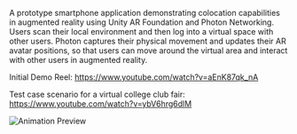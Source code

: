 A prototype smartphone application demonstrating colocation capabilities in augmented reality using Unity AR Foundation and Photon Networking. Users scan their local environment and then log into a virtual space with other users. Photon captures their physical movement and updates their AR avatar positions, so that users can move around the virtual area and interact with other users in augmented reality.

Initial Demo Reel: https://www.youtube.com/watch?v=aEnK87qk_nA

Test case scenario for a virtual college club fair: https://www.youtube.com/watch?v=ybV6hrg6dlM


![Animation Preview](Assets/colocationdemo.gif)
